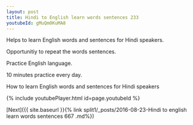 ```yaml
---
layout: post
title: Hindi to English learn words sentences 233 
youtubeId: gMuQm0KuMA8
---
```

 
 
Helps to learn English words and sentences for Hindi speakers.

Opportunitiy to repeat the words sentences. 

Practice English language. 
 
10 minutes practice every day. 
 
How to learn English words and sentences for Hindi speakers 
 
{% include youtubePlayer.html id=page.youtubeId %}
 
 
[Next]({{ site.baseurl }}{% link  split1/_posts/2016-08-23-Hindi to english learn words sentences 667 .md%})
 
